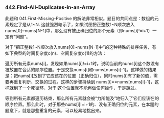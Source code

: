 ### 442.Find-All-Duplicates-in-an-Array

此题和 041.First-Missing-Positive 的解法非常相似。题目的共同点是：数组的元素规定了是从1\~N. 这就强烈暗示了，如果试图把正整数1~N顺次放入nums[0]~nums[N-1]中，那么没有被正确归位的那个元素（即nums[i]!=i+1）一定有“问题”。

对于“把正整数1~N顺次放入nums[0]~nums[N-1]中”的这种特殊的排序任务，有如下典型的时间复杂度o(n)、空间复杂度o(1)的方法：

遍历所有元素nums[i]，发现如果nums[i]!=i+1时，说明当前的nums[i]这个数没有被放置在合适的顺序位置。于是交换nums[i]和nums[nums[i]-1]。这样做的结果是：把nums[i]放到了它应该在的位置（正确归位），同时nums[i]有了新的值，需要再重复判断、交换的过程。这样的步骤持续到 nums[i]==nums[nums[i]-1]，这样就到了一个死循环，对于i这个位置就不能再做任何操作，于是跳过。

等到所有元素都遍历结束，那么所有元素就会被“力所能及”地归入了它们应该在的顺序位置。那么此时，对于那些nums[i]!=i+1的、没有正确归位的元素，在本题的题意下，就是那些重复的元素，可以轻易地挑出来。
